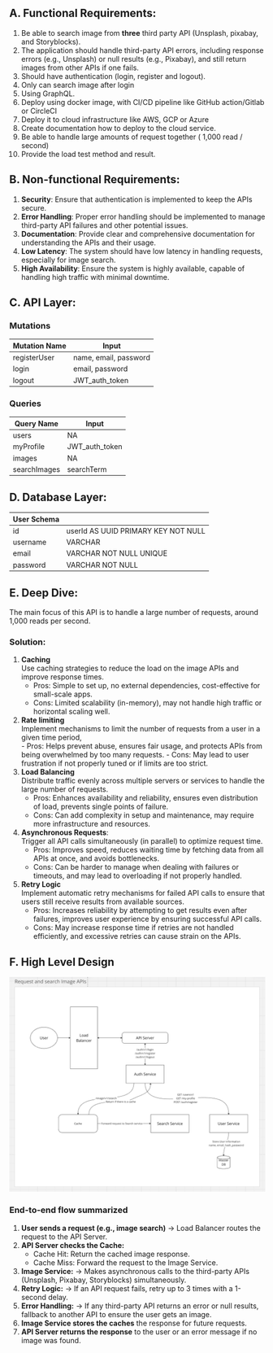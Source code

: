 ## A. Functional Requirements:
1. Be able to search image from **three** third party API (Unsplash, pixabay, and Storyblocks).
2. The application should handle third-party API errors, including response errors (e.g., Unsplash) or null results (e.g., Pixabay), and still return images from other APIs if one fails.
3. Should have authentication (login, register and logout).
4. Only can search image after login
5. Using GraphQL.
6. Deploy using docker image, with CI/CD pipeline like GitHub action/Gitlab or CircleCI
7. Deploy it to cloud infrastructure like AWS, GCP or Azure
8. Create documentation how to deploy to the cloud service.
9. Be able to handle large amounts of request together ( 1,000 read / second)
10. Provide the load test method and result.

## B. Non-functional Requirements:
1. **Security**: Ensure that authentication is implemented to keep the APIs secure.
2. **Error Handling**: Proper error handling should be implemented to manage third-party API failures and other potential issues.
3. **Documentation**: Provide clear and comprehensive documentation for understanding the APIs and their usage.
4. **Low Latency**: The system should have low latency in handling requests, especially for image search.
5. **High Availability**: Ensure the system is highly available, capable of handling high traffic with minimal downtime.

## C. API Layer:
### Mutations
| Mutation Name | Input                 |
|---------------|-----------------------|
| registerUser  | name, email, password |
| login         | email, password       |
| logout        | JWT_auth_token        |

### Queries
| Query Name | Input |
|------------|-------|
| users      | NA             |                               |
| myProfile  | JWT_auth_token |
| images | NA |
| searchImages | searchTerm |


## D. Database Layer:
| User Schema |                                     |
|-------------|-------------------------------------|
| id          | userId AS UUID PRIMARY KEY NOT NULL |
| username    | VARCHAR                             |
| email       | VARCHAR NOT NULL UNIQUE             |
| password    | VARCHAR NOT NULL                    |

## E. Deep Dive:
The main focus of this API is to handle a large number of requests, around 1,000 reads per second.
### Solution:
1. **Caching** <br>
    Use caching strategies to reduce the load on the image APIs and improve response times.
    - Pros: Simple to set up, no external dependencies, cost-effective for small-scale apps.
    - Cons: Limited scalability (in-memory), may not handle high traffic or horizontal scaling well.
2. **Rate limiting** <br>
     Implement mechanisms to limit the number of requests from a user in a given time period, <br>
       - Pros: Helps prevent abuse, ensures fair usage, and protects APIs from being overwhelmed by too many requests. 
       - Cons: May lead to user frustration if not properly tuned or if limits are too strict.
3. **Load Balancing** <br>
     Distribute traffic evenly across multiple servers or services to handle the large number of requests.
    - Pros: Enhances availability and reliability, ensures even distribution of load, prevents single points of failure. 
    - Cons: Can add complexity in setup and maintenance, may require more infrastructure and resources.
4. **Asynchronous Requests**: <br> 
     Trigger all API calls simultaneously (in parallel) to optimize request time.
    - Pros: Improves speed, reduces waiting time by fetching data from all APIs at once, and avoids bottlenecks.
    - Cons: Can be harder to manage when dealing with failures or timeouts, and may lead to overloading if not properly handled.
5. **Retry Logic** <br>
     Implement automatic retry mechanisms for failed API calls to ensure that users still receive results from available sources.
    - Pros: Increases reliability by attempting to get results even after failures, improves user experience by ensuring successful API calls. 
    - Cons: May increase response time if retries are not handled efficiently, and excessive retries can cause strain on the APIs.

## F. High Level Design
![High Level Design for Watch search feature](high-level-design.png)
### End-to-end flow summarized
1. **User sends a request (e.g., image search)** -> Load Balancer routes the request to the API Server.
2. **API Server checks the Cache:**
   - Cache Hit: Return the cached image response. 
   - Cache Miss: Forward the request to the Image Service.
3. **Image Service:** -> Makes asynchronous calls to the third-party APIs (Unsplash, Pixabay, Storyblocks) simultaneously.
4. **Retry Logic:** -> If an API request fails, retry up to 3 times with a 1-second delay.
5. **Error Handling:** -> If any third-party API returns an error or null results, fallback to another API to ensure the user gets an image.
6. **Image Service stores the caches** the response for future requests. 
7. **API Server returns the response** to the user or an error message if no image was found.
